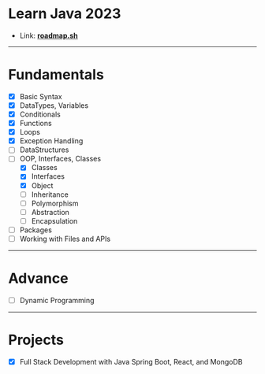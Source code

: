 # Learn Java 2023
- Link: **[roadmap.sh](https://roadmap.sh/java/)**
___
# Fundamentals
- [x] Basic Syntax
- [x] DataTypes, Variables
- [x] Conditionals
- [x] Functions
- [x] Loops
- [x] Exception Handling
- [ ] DataStructures
- [ ] OOP, Interfaces, Classes
    - [x] Classes
    - [X] Interfaces
    - [X] Object
    - [ ] Inheritance
    - [ ] Polymorphism
    - [ ] Abstraction
    - [ ] Encapsulation
- [ ] Packages
- [ ] Working with Files and APIs
---
# Advance
- [ ] Dynamic Programming
---
# Projects
- [X] Full Stack Development with Java Spring Boot, React, and MongoDB